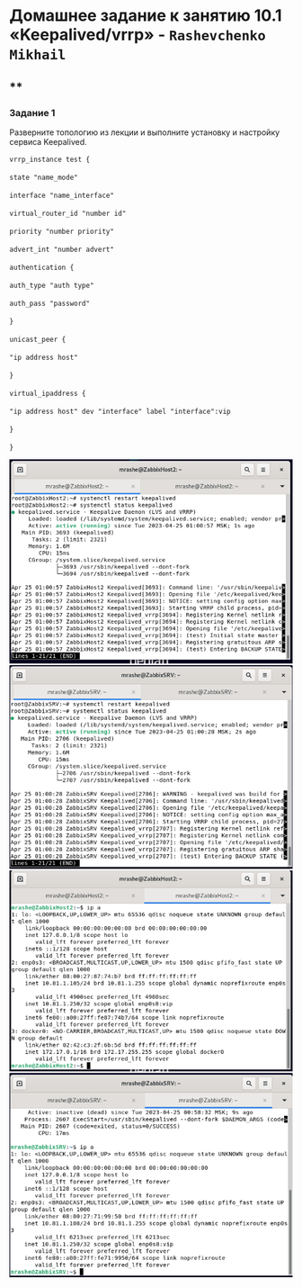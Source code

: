 # Домашнее задание к занятию 10.1 «Keepalived/vrrp» - `Rashevchenko Mikhail`
**
---

### Задание 1

Разверните топологию из лекции и выполните установку и настройку сервиса Keepalived. 

```
vrrp_instance test {

state "name_mode"

interface "name_interface"

virtual_router_id "number id"

priority "number priority"

advert_int "number advert"

authentication {

auth_type "auth type"

auth_pass "password"

}

unicast_peer {

"ip address host"

}

virtual_ipaddress {

"ip address host" dev "interface" label "interface":vip

}

}

```
![](https://github.com/mrashevchenko/gitlab-hw/blob/hw10-01/img/hw1011.PNG?raw=true)
![](https://github.com/mrashevchenko/gitlab-hw/blob/hw10-01/img/hw10112.PNG?raw=true)
![](https://github.com/mrashevchenko/gitlab-hw/blob/hw10-01/img/hw10113.PNG?raw=true)
![](https://github.com/mrashevchenko/gitlab-hw/blob/hw10-01/img/hw10114.PNG?raw=true)
